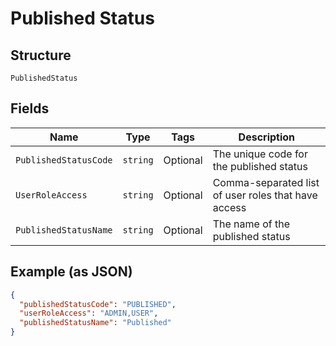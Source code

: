 
# Published Status

## Structure

`PublishedStatus`

## Fields

| Name | Type | Tags | Description |
|  --- | --- | --- | --- |
| `PublishedStatusCode` | `string` | Optional | The unique code for the published status |
| `UserRoleAccess` | `string` | Optional | Comma-separated list of user roles that have access |
| `PublishedStatusName` | `string` | Optional | The name of the published status |

## Example (as JSON)

```json
{
  "publishedStatusCode": "PUBLISHED",
  "userRoleAccess": "ADMIN,USER",
  "publishedStatusName": "Published"
}
```

